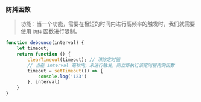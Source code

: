 ### 防抖函数
> 功能：当一个功能，需要在极短的时间内进行高频率的触发时，我们就需要使用 `防抖` 函数进行限制。

```js
function debounce(interval) {
    let timeout;
    return function () {
        clearTimeout(timeout); // 清除定时器
        // 当在 interval 毫秒内，未进行触发，则立即执行该定时器内的函数
        timeout = setTimeout(() => {
            console.log('123')
        }, interval)
    }
}
```